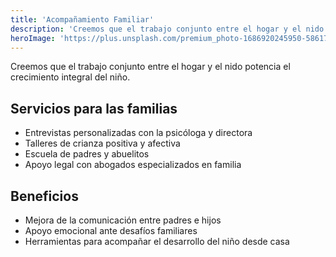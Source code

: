 ```yaml
---
title: 'Acompañamiento Familiar'
description: 'Creemos que el trabajo conjunto entre el hogar y el nido potencia el crecimiento integral del niño.'
heroImage: 'https://plus.unsplash.com/premium_photo-1686920245950-58617c8a602e?q=80&w=1470&auto=format&fit=crop&ixlib=rb-4.1.0&ixid=M3wxMjA3fDB8MHxwaG90by1wYWdlfHx8fGVufDB8fHx8fA%3D%3D'
---
```


Creemos que el trabajo conjunto entre el hogar y el nido potencia el crecimiento integral del niño.

## Servicios para las familias

- Entrevistas personalizadas con la psicóloga y directora
- Talleres de crianza positiva y afectiva
- Escuela de padres y abuelitos
- Apoyo legal con abogados especializados en familia

## Beneficios

- Mejora de la comunicación entre padres e hijos
- Apoyo emocional ante desafíos familiares
- Herramientas para acompañar el desarrollo del niño desde casa

